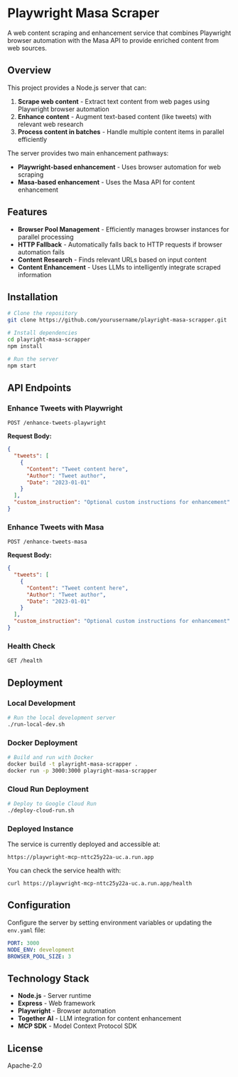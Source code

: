 # Playwright Masa Scraper

A web content scraping and enhancement service that combines Playwright browser automation with the Masa API to provide enriched content from web sources.

## Overview

This project provides a Node.js server that can:

1. **Scrape web content** - Extract text content from web pages using Playwright browser automation
2. **Enhance content** - Augment text-based content (like tweets) with relevant web research
3. **Process content in batches** - Handle multiple content items in parallel efficiently

The server provides two main enhancement pathways:
- **Playwright-based enhancement** - Uses browser automation for web scraping
- **Masa-based enhancement** - Uses the Masa API for content enhancement

## Features

- **Browser Pool Management** - Efficiently manages browser instances for parallel processing
- **HTTP Fallback** - Automatically falls back to HTTP requests if browser automation fails
- **Content Research** - Finds relevant URLs based on input content
- **Content Enhancement** - Uses LLMs to intelligently integrate scraped information

## Installation

```bash
# Clone the repository
git clone https://github.com/yourusername/playright-masa-scrapper.git

# Install dependencies
cd playright-masa-scrapper
npm install

# Run the server
npm start
```

## API Endpoints

### Enhance Tweets with Playwright

```
POST /enhance-tweets-playwright
```

**Request Body:**
```json
{
  "tweets": [
    {
      "Content": "Tweet content here",
      "Author": "Tweet author",
      "Date": "2023-01-01"
    }
  ],
  "custom_instruction": "Optional custom instructions for enhancement"
}
```

### Enhance Tweets with Masa

```
POST /enhance-tweets-masa
```

**Request Body:**
```json
{
  "tweets": [
    {
      "Content": "Tweet content here",
      "Author": "Tweet author",
      "Date": "2023-01-01"
    }
  ],
  "custom_instruction": "Optional custom instructions for enhancement"
}
```

### Health Check

```
GET /health
```

## Deployment

### Local Development

```bash
# Run the local development server
./run-local-dev.sh
```

### Docker Deployment

```bash
# Build and run with Docker
docker build -t playright-masa-scrapper .
docker run -p 3000:3000 playright-masa-scrapper
```

### Cloud Run Deployment

```bash
# Deploy to Google Cloud Run
./deploy-cloud-run.sh
```

### Deployed Instance

The service is currently deployed and accessible at:
```
https://playwright-mcp-nttc25y22a-uc.a.run.app
```

You can check the service health with:
```
curl https://playwright-mcp-nttc25y22a-uc.a.run.app/health
```

## Configuration

Configure the server by setting environment variables or updating the `env.yaml` file:

```yaml
PORT: 3000
NODE_ENV: development
BROWSER_POOL_SIZE: 3
```

## Technology Stack

- **Node.js** - Server runtime
- **Express** - Web framework
- **Playwright** - Browser automation
- **Together AI** - LLM integration for content enhancement
- **MCP SDK** - Model Context Protocol SDK

## License

Apache-2.0
